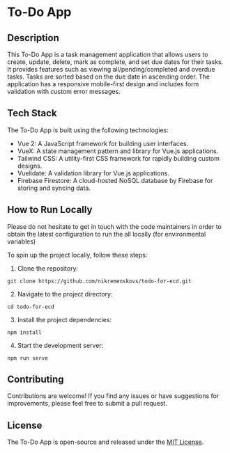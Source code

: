# To-Do App

## Description

This To-Do App is a task management application that allows users to create, update, delete, mark as complete, and set due dates for their tasks. It provides features such as viewing all/pending/completed and overdue tasks. Tasks are sorted based on the due date in ascending order. The application has a responsive mobile-first design and includes form validation with custom error messages.

## Tech Stack

The To-Do App is built using the following technologies:

- Vue 2: A JavaScript framework for building user interfaces.
- VueX: A state management pattern and library for Vue.js applications.
- Tailwind CSS: A utility-first CSS framework for rapidly building custom designs.
- Vuelidate: A validation library for Vue.js applications.
- Firebase Firestore: A cloud-hosted NoSQL database by Firebase for storing and syncing data.

## How to Run Locally

Please do not hesitate to get in touch with the code maintainers in order to obtain the latest configuration to run the all locally (for environmental variables)

To spin up the project locally, follow these steps:

1. Clone the repository:

```
git clone https://github.com/nikremenskovs/todo-for-ecd.git
```

2. Navigate to the project directory:

```
cd todo-for-ecd
```

3. Install the project dependencies:

```
npm install
```

4. Start the development server:

```
npm run serve
```

## Contributing

Contributions are welcome! If you find any issues or have suggestions for improvements, please feel free to submit a pull request.

## License

The To-Do App is open-source and released under the [MIT License](LICENSE).
